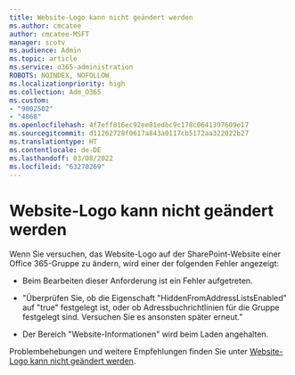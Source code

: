 ```yaml
---
title: Website-Logo kann nicht geändert werden
ms.author: cmcatee
author: cmcatee-MSFT
manager: scotv
ms.audience: Admin
ms.topic: article
ms.service: o365-administration
ROBOTS: NOINDEX, NOFOLLOW
ms.localizationpriority: high
ms.collection: Adm_O365
ms.custom:
- "9002502"
- "4868"
ms.openlocfilehash: 4f7eff816ec92ee81edbc9c178c0641397609e17
ms.sourcegitcommit: d11262728f0617a843a0117cb5172aa322022b27
ms.translationtype: HT
ms.contentlocale: de-DE
ms.lasthandoff: 03/08/2022
ms.locfileid: "63270269"
---
```

# <a name="unable-to-change-site-logo"></a>Website-Logo kann nicht geändert werden

Wenn Sie versuchen, das Website-Logo auf der SharePoint-Website einer Office 365-Gruppe zu ändern, wird einer der folgenden Fehler angezeigt:

- Beim Bearbeiten dieser Anforderung ist ein Fehler aufgetreten.

- "Überprüfen Sie, ob die Eigenschaft "HiddenFromAddressListsEnabled" auf "true" festgelegt ist, oder ob Adressbuchrichtlinien für die Gruppe festgelegt sind. Versuchen Sie es ansonsten später erneut."

- Der Bereich "Website-Informationen" wird beim Laden angehalten.

Problembehebungen und weitere Empfehlungen finden Sie unter [Website-Logo kann nicht geändert werden](https://docs.microsoft.com/sharepoint/troubleshoot/sites/error-when-changing-o365-site-logo).
